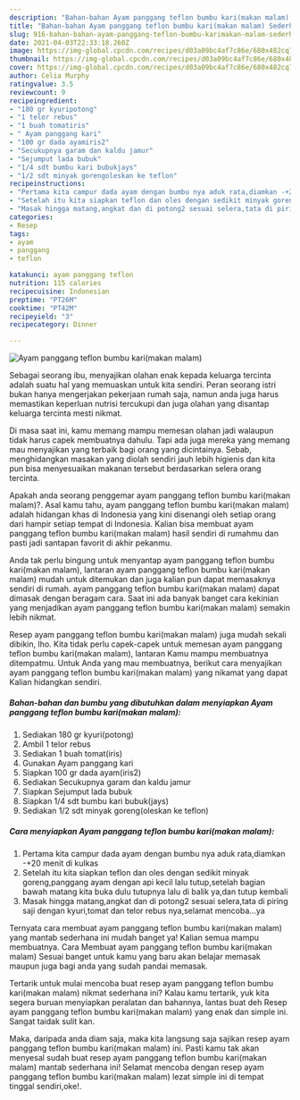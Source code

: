 ```yaml
---
description: "Bahan-bahan Ayam panggang teflon bumbu kari(makan malam) Sederhana dan Mudah Dibuat"
title: "Bahan-bahan Ayam panggang teflon bumbu kari(makan malam) Sederhana dan Mudah Dibuat"
slug: 916-bahan-bahan-ayam-panggang-teflon-bumbu-karimakan-malam-sederhana-dan-mudah-dibuat
date: 2021-04-03T22:33:18.260Z
image: https://img-global.cpcdn.com/recipes/d03a09bc4af7c86e/680x482cq70/ayam-panggang-teflon-bumbu-karimakan-malam-foto-resep-utama.jpg
thumbnail: https://img-global.cpcdn.com/recipes/d03a09bc4af7c86e/680x482cq70/ayam-panggang-teflon-bumbu-karimakan-malam-foto-resep-utama.jpg
cover: https://img-global.cpcdn.com/recipes/d03a09bc4af7c86e/680x482cq70/ayam-panggang-teflon-bumbu-karimakan-malam-foto-resep-utama.jpg
author: Celia Murphy
ratingvalue: 3.5
reviewcount: 9
recipeingredient:
- "180 gr kyuripotong"
- "1 telor rebus"
- "1 buah tomatiris"
- " Ayam panggang kari"
- "100 gr dada ayamiris2"
- "Secukupnya garam dan kaldu jamur"
- "Sejumput lada bubuk"
- "1/4 sdt bumbu kari bubukjays"
- "1/2 sdt minyak gorengoleskan ke teflon"
recipeinstructions:
- "Pertama kita campur dada ayam dengan bumbu nya aduk rata,diamkan -+20 menit di kulkas"
- "Setelah itu kita siapkan teflon dan oles dengan sedikit minyak goreng,panggang ayam dengan api kecil lalu tutup,setelah bagian bawah matang kita buka dulu tutupnya lalu di balik ya,dan tutup kembali"
- "Masak hingga matang,angkat dan di potong2 sesuai selera,tata di piring saji dengan kyuri,tomat dan telor rebus nya,selamat mencoba...ya"
categories:
- Resep
tags:
- ayam
- panggang
- teflon

katakunci: ayam panggang teflon 
nutrition: 115 calories
recipecuisine: Indonesian
preptime: "PT26M"
cooktime: "PT42M"
recipeyield: "3"
recipecategory: Dinner

---
```



![Ayam panggang teflon bumbu kari(makan malam)](https://img-global.cpcdn.com/recipes/d03a09bc4af7c86e/680x482cq70/ayam-panggang-teflon-bumbu-karimakan-malam-foto-resep-utama.jpg)

Sebagai seorang ibu, menyajikan olahan enak kepada keluarga tercinta adalah suatu hal yang memuaskan untuk kita sendiri. Peran seorang istri bukan hanya mengerjakan pekerjaan rumah saja, namun anda juga harus memastikan keperluan nutrisi tercukupi dan juga olahan yang disantap keluarga tercinta mesti nikmat.

Di masa  saat ini, kamu memang mampu memesan olahan jadi walaupun tidak harus capek membuatnya dahulu. Tapi ada juga mereka yang memang mau menyajikan yang terbaik bagi orang yang dicintainya. Sebab, menghidangkan masakan yang diolah sendiri jauh lebih higienis dan kita pun bisa menyesuaikan makanan tersebut berdasarkan selera orang tercinta. 



Apakah anda seorang penggemar ayam panggang teflon bumbu kari(makan malam)?. Asal kamu tahu, ayam panggang teflon bumbu kari(makan malam) adalah hidangan khas di Indonesia yang kini disenangi oleh setiap orang dari hampir setiap tempat di Indonesia. Kalian bisa membuat ayam panggang teflon bumbu kari(makan malam) hasil sendiri di rumahmu dan pasti jadi santapan favorit di akhir pekanmu.

Anda tak perlu bingung untuk menyantap ayam panggang teflon bumbu kari(makan malam), lantaran ayam panggang teflon bumbu kari(makan malam) mudah untuk ditemukan dan juga kalian pun dapat memasaknya sendiri di rumah. ayam panggang teflon bumbu kari(makan malam) dapat dimasak dengan beragam cara. Saat ini ada banyak banget cara kekinian yang menjadikan ayam panggang teflon bumbu kari(makan malam) semakin lebih nikmat.

Resep ayam panggang teflon bumbu kari(makan malam) juga mudah sekali dibikin, lho. Kita tidak perlu capek-capek untuk memesan ayam panggang teflon bumbu kari(makan malam), lantaran Kamu mampu membuatnya ditempatmu. Untuk Anda yang mau membuatnya, berikut cara menyajikan ayam panggang teflon bumbu kari(makan malam) yang nikamat yang dapat Kalian hidangkan sendiri.

<!--inarticleads1-->

##### Bahan-bahan dan bumbu yang dibutuhkan dalam menyiapkan Ayam panggang teflon bumbu kari(makan malam):

1. Sediakan 180 gr kyuri(potong)
1. Ambil 1 telor rebus
1. Sediakan 1 buah tomat(iris)
1. Gunakan  Ayam panggang kari
1. Siapkan 100 gr dada ayam(iris2)
1. Sediakan Secukupnya garam dan kaldu jamur
1. Siapkan Sejumput lada bubuk
1. Siapkan 1/4 sdt bumbu kari bubuk(jays)
1. Sediakan 1/2 sdt minyak goreng(oleskan ke teflon)




<!--inarticleads2-->

##### Cara menyiapkan Ayam panggang teflon bumbu kari(makan malam):

1. Pertama kita campur dada ayam dengan bumbu nya aduk rata,diamkan -+20 menit di kulkas
1. Setelah itu kita siapkan teflon dan oles dengan sedikit minyak goreng,panggang ayam dengan api kecil lalu tutup,setelah bagian bawah matang kita buka dulu tutupnya lalu di balik ya,dan tutup kembali
1. Masak hingga matang,angkat dan di potong2 sesuai selera,tata di piring saji dengan kyuri,tomat dan telor rebus nya,selamat mencoba...ya




Ternyata cara membuat ayam panggang teflon bumbu kari(makan malam) yang mantab sederhana ini mudah banget ya! Kalian semua mampu membuatnya. Cara Membuat ayam panggang teflon bumbu kari(makan malam) Sesuai banget untuk kamu yang baru akan belajar memasak maupun juga bagi anda yang sudah pandai memasak.

Tertarik untuk mulai mencoba buat resep ayam panggang teflon bumbu kari(makan malam) nikmat sederhana ini? Kalau kamu tertarik, yuk kita segera buruan menyiapkan peralatan dan bahannya, lantas buat deh Resep ayam panggang teflon bumbu kari(makan malam) yang enak dan simple ini. Sangat taidak sulit kan. 

Maka, daripada anda diam saja, maka kita langsung saja sajikan resep ayam panggang teflon bumbu kari(makan malam) ini. Pasti kamu tak akan menyesal sudah buat resep ayam panggang teflon bumbu kari(makan malam) mantab sederhana ini! Selamat mencoba dengan resep ayam panggang teflon bumbu kari(makan malam) lezat simple ini di tempat tinggal sendiri,oke!.

